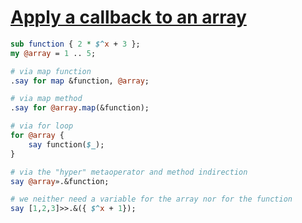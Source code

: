 [1]: https://rosettacode.org/wiki/Apply_a_callback_to_an_array

# [Apply a callback to an array][1]



```perl
sub function { 2 * $^x + 3 };
my @array = 1 .. 5;

# via map function
.say for map &function, @array;

# via map method
.say for @array.map(&function);

# via for loop
for @array {
    say function($_);
}

# via the "hyper" metaoperator and method indirection
say @array».&function;

# we neither need a variable for the array nor for the function
say [1,2,3]>>.&({ $^x + 1});
```
